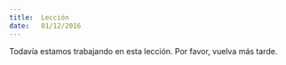 ```yaml
---
title:  Lección
date:   01/12/2016
---
```


Todavía estamos trabajando en esta lección. Por favor, vuelva más tarde.